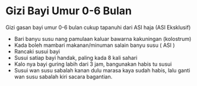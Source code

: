 # Gizi Bayi Umur 0-6 Bulan

Gizi gasan bayi umur 0-6 bulan cukup tapanuhi dari ASI haja (ASI Eksklusif)

- Bari banyu susu nang pamulaan kaluar bawarna kakuningan (kolostrum)
- Kada boleh mambari makanan/minuman salain banyu susu ( ASI )
- Rancaki susui bayi
- Susui satiap bayi handak, paling kada 8 kali sahari
- Kalo nya bayi guring labih dari 3 jam, bangunakan habis tu susui
- Susui wan susu sabalah kanan dulu marasa kaya sudah habis, lalu ganti wan susu sabalah kiri sacara bagantian.
